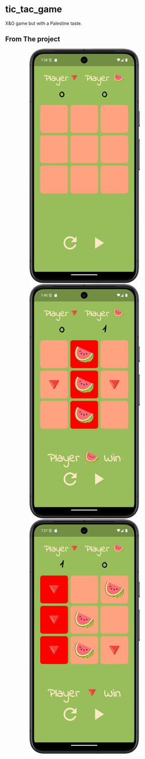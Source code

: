 # tic_tac_game

X&O game but with a Palestine taste.

## From The project

<p align="center">
  <img src="images/first.png?raw=true" width="350" title="first">
  <img src="images/second.png?raw=true" width="350" alt="second">
   <img src="images/winner.png?raw=true" width="350" alt="second">
</p>



